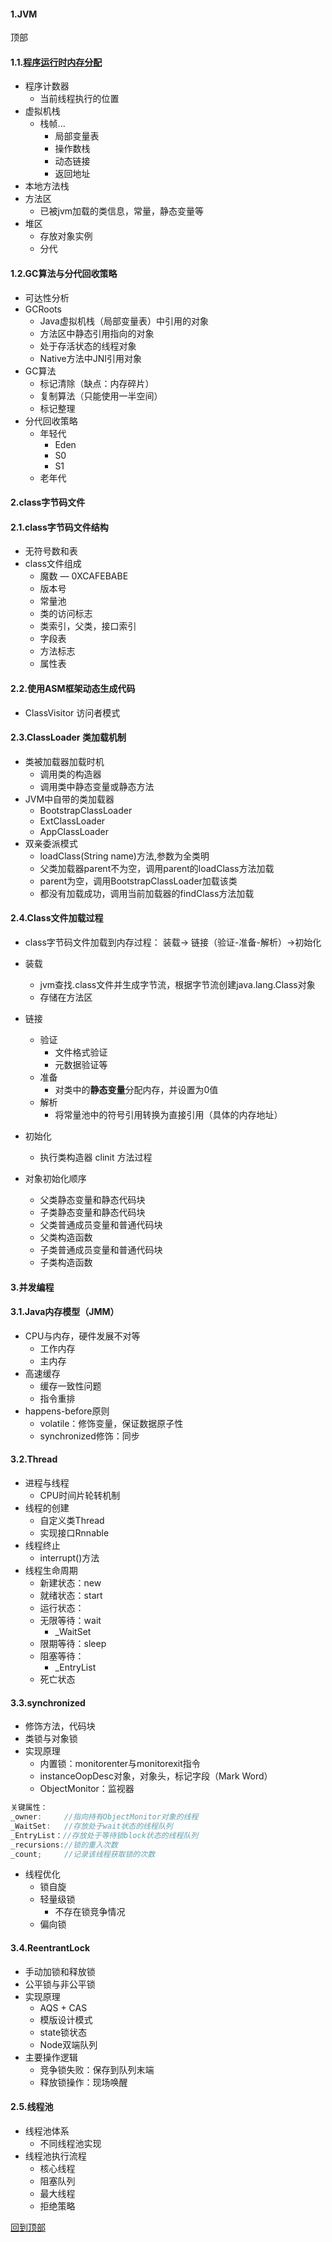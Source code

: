 #### 1.JVM
<div id="top">顶部</div>

#### 1.1.[程序运行时内存分配](./01_java/01jvm/1.程序运行时，内存分配.md)

- 程序计数器
  - 当前线程执行的位置
- 虚拟机栈
  - 栈帧...
    - 局部变量表
    - 操作数栈
    - 动态链接
    - 返回地址
- 本地方法栈
- 方法区
  - 已被jvm加载的类信息，常量，静态变量等
- 堆区
  - 存放对象实例
  - 分代

#### 1.2.GC算法与分代回收策略

- 可达性分析
- GCRoots
  - Java虚拟机栈（局部变量表）中引用的对象
  - 方法区中静态引用指向的对象
  - 处于存活状态的线程对象
  - Native方法中JNI引用对象
- GC算法
  - 标记清除（缺点：内存碎片）
  - 复制算法（只能使用一半空间）
  - 标记整理
- 分代回收策略
  - 年轻代
    - Eden
    - S0
    - S1
  - 老年代



#### 2.class字节码文件

#### 2.1.class字节码文件结构

- 无符号数和表
- class文件组成
  - 魔数 — 0XCAFEBABE
  - 版本号
  - 常量池
  - 类的访问标志
  - 类索引，父类，接口索引
  - 字段表
  - 方法标志
  - 属性表

#### 2.2.使用ASM框架动态生成代码

- ClassVisitor 访问者模式

#### 2.3.ClassLoader 类加载机制

- 类被加载器加载时机
  - 调用类的构造器
  - 调用类中静态变量或静态方法
- JVM中自带的类加载器
  - BootstrapClassLoader
  - ExtClassLoader
  - AppClassLoader
- 双亲委派模式
  - loadClass(String name)方法,参数为全类明
  - 父类加载器parent不为空，调用parent的loadClass方法加载
  - parent为空，调用BootstrapClassLoader加载该类
  - 都没有加载成功，调用当前加载器的findClass方法加载

#### 2.4.Class文件加载过程

- class字节码文件加载到内存过程： 装载-> 链接（验证-准备-解析）->初始化
- 装载
  - jvm查找.class文件并生成字节流，根据字节流创建java.lang.Class对象
  - 存储在方法区
- 链接
  - 验证
    - 文件格式验证
    - 元数据验证等
  - 准备
    - 对类中的**静态变量**分配内存，并设置为0值
  - 解析
    - 将常量池中的符号引用转换为直接引用（具体的内存地址）
- 初始化
  - 执行类构造器 clinit 方法过程

- 对象初始化顺序
  - 父类静态变量和静态代码块
  - 子类静态变量和静态代码块
  - 父类普通成员变量和普通代码块
  - 父类构造函数
  - 子类普通成员变量和普通代码块
  - 子类构造函数



#### 3.并发编程

#### 3.1.Java内存模型（JMM）

- CPU与内存，硬件发展不对等
  - 工作内存
  - 主内存
- 高速缓存
  - 缓存一致性问题
  - 指令重排
- happens-before原则
  - volatile：修饰变量，保证数据原子性
  - synchronized修饰：同步

#### 3.2.Thread

- 进程与线程
  - CPU时间片轮转机制
- 线程的创建
  - 自定义类Thread
  - 实现接口Rnnable
- 线程终止
  - interrupt()方法
- 线程生命周期
  - 新建状态：new
  - 就绪状态：start
  - 运行状态：
  - 无限等待：wait
    - _WaitSet
  - 限期等待：sleep
  - 阻塞等待：
    - _EntryList
  - 死亡状态

#### 3.3.synchronized

- 修饰方法，代码块
- 类锁与对象锁
- 实现原理
  - 内置锁：monitorenter与monitorexit指令
  - instanceOopDesc对象，对象头，标记字段（Mark Word）
  - ObjectMonitor：监视器

```java
关键属性：
_owner:		//指向持有ObjectMonitor对象的线程
_WaitSet:	//存放处于wait状态的线程队列
_EntryList：//存放处于等待锁block状态的线程队列
_recursions://锁的重入次数
_count;		//记录该线程获取锁的次数
```
- 线程优化
  - 锁自旋
  - 轻量级锁
    - 不存在锁竞争情况
  - 偏向锁

#### 3.4.ReentrantLock

- 手动加锁和释放锁
- 公平锁与非公平锁
- 实现原理
  - AQS + CAS
  - 模版设计模式
  - state锁状态
  - Node双端队列
- 主要操作逻辑
  - 竞争锁失败：保存到队列末端
  - 释放锁操作：现场唤醒

#### 2.5.线程池

- 线程池体系
  - 不同线程池实现
- 线程池执行流程
  - 核心线程
  - 阻塞队列
  - 最大线程
  - 拒绝策略

[回到顶部](#top)
